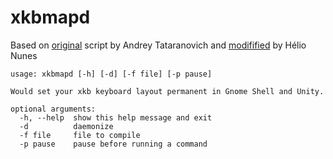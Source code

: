 # xkbmapd
Based on [original](http://www.tataranovich.com/public/scripts/xkbmapd.py) script by Andrey Tataranovich and [modifified](https://bugs.launchpad.net/ubuntu/+source/xorg/+bug/1243642/comments/6) by Hélio Nunes

```
usage: xkbmapd [-h] [-d] [-f file] [-p pause]

Would set your xkb keyboard layout permanent in Gnome Shell and Unity.

optional arguments:
  -h, --help  show this help message and exit
  -d          daemonize
  -f file     file to compile
  -p pause    pause before running a command
```

